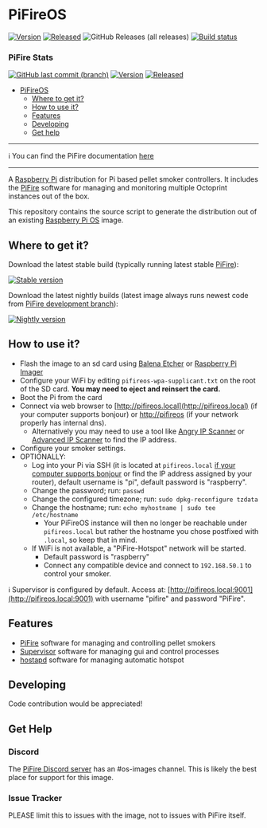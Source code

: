 PiFireOS
==========

[![Version](https://img.shields.io/github/v/release/calonmerc/PiFireOS.svg?color=brightgreen&label=version)](https://github.com/calonmerc/PiFireOS/releases/latest)
[![Released](https://img.shields.io/badge/dynamic/json.svg?color=brightgreen&label=released&url=https://api.github.com/repos/calonmerc/PiFireOS/releases&query=$[0].published_at)](https://github.com/calonmerc/PiFireOS/releases/latest)
![GitHub Releases (all releases)](https://img.shields.io/github/downloads/calonmerc/PiFireOS/total.svg)
[![Build status](https://img.shields.io/github/actions/workflow/status/calonmerc/PiFireOS/buildRaspios.yml?label=nightly)](https://github.com/calonmerc/PiFireOS/actions/workflows/buildRaspios.yml)

### PiFire Stats
[![GitHub last commit (branch)](https://img.shields.io/github/last-commit/nebhead/pifire/development)](https://github.com/nebhead/PiFire/commits/development)
[![Version](https://img.shields.io/github/v/release/nebhead/PiFire.svg?color=brightgreen&label=version)](https://github.com/nebhead/PiFire/releases/latest)
[![Released](https://img.shields.io/badge/dynamic/json.svg?color=brightgreen&label=released&url=https://api.github.com/repos/nebhead/PiFire/releases&query=$[0].published_at)](https://github.com/nebhead/PiFire/releases/latest)

<!--ts-->
* [PiFireOS](#pifireos)
   * [Where to get it?](#where-to-get-it)
   * [How to use it?](#how-to-use-it)
   * [Features](#features)
   * [Developing](#developing)
   * [Get help](#get-help)
<!--te-->

***
:information_source: You can find the PiFire documentation [here](https://nebhead.github.io/PiFire/)
***


A [Raspberry Pi](http://www.raspberrypi.org/) distribution for Pi based pellet smoker controllers. It includes the [PiFire](https://nebhead.github.io/PiFire/) software for managing and monitoring multiple Octoprint instances out of the box.

This repository contains the source script to generate the distribution out of an existing [Raspberry Pi OS](https://www.raspberrypi.org/software/) image.

## Where to get it?

Download the latest stable build (typically running latest stable [PiFire](https://github.com/nebhead/PiFire/releases)):

[![Stable version](https://img.shields.io/github/v/release/calonmerc/PiFireOS.svg?color=brightgreen&label=version)](https://github.com/calonmerc/PiFireOS/releases/latest)

Download the latest nightly builds (latest image always runs newest code from [PiFire development branch](https://github.com/nebhead/PiFire/commits/development)):

[![Nightly version](https://img.shields.io/badge/version-nightly-brightgreen)](https://github.com/calonmerc/PiFireOS/actions/workflows/buildRaspios.yml)

## How to use it?

* Flash the image to an sd card using [Balena Etcher](https://www.balena.io/etcher) or [Raspberry Pi Imager](https://www.raspberrypi.com/software/)
* Configure your WiFi by editing `pifireos-wpa-supplicant.txt` on the root of the SD card. **You may need to eject and reinsert the card.**
* Boot the Pi from the card
* Connect via web browser to [http://pifireos.local](http://pifireos.local) (if your computer supports bonjour) or [http://pifireos](http://pifireos) (if your network properly has internal dns).
  * Alternatively you may need to use a tool like [Angry IP Scanner](https://angryip.org/) or [Advanced IP Scanner](https://www.advanced-ip-scanner.com/) to find the IP address.
* Configure your smoker settings.
* OPTIONALLY:
  * Log into your Pi via SSH (it is located at `pifireos.local` [if your computer supports bonjour](https://learn.adafruit.com/bonjour-zeroconf-networking-for-windows-and-linux/overview) or find the IP address assigned by your router), default username is "pi", default password is "raspberry".
  * Change the password; run: `passwd`
  * Change the configured timezone; run: `sudo dpkg-reconfigure tzdata`
  * Change the hostname; run: `echo myhostname | sudo tee /etc/hostname`
    * Your PiFireOS instance will then no longer be reachable under `pifireos.local` but rather the hostname you chose postfixed with `.local`, so keep that in mind.
  * If WiFi is not available, a "PiFire-Hotspot" network will be started.
    * Default password is "raspberry"
    * Connect any compatible device and connect to `192.168.50.1` to control your smoker.

:information_source: Supervisor is configured by default. Access at: [http://pifireos.local:9001](http://pifireos.local:9001) with username "pifire" and password "PiFire".

## Features

* [PiFire](https://nebhead.github.io/PiFire/) software for managing and controlling pellet smokers
* [Supervisor](http://supervisord.org/) software for managing gui and control processes
* [hostapd](https://w1.fi/hostapd/) software for managing automatic hotspot

## Developing

Code contribution would be appreciated!

## Get Help

### Discord

The [PiFire Discord server](https://discord.gg/JmzbCUcefS) has an #os-images channel. This is likely the best place for support for this image.

### Issue Tracker

PLEASE limit this to issues with the image, not to issues with PiFire itself.
